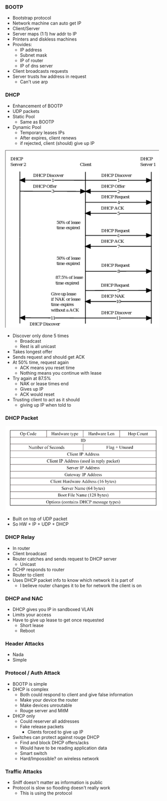 
### BOOTP
- Bootstrap protocol
- Network machine can auto get IP
- Client/Server 
- Server maps (1:1) hw addr to IP 
- Printers and diskless machines
- Provides:
    - IP address
    - Subnet mask
    - IP of router
    - IP of dns server
- Client broadcasts requests
- Server trusts hw address in request
    - Can't use arp

### DHCP
- Enhancement of BOOTP
- UDP packets
- Static Pool 
    - Same as BOOTP
- Dynamic Pool
    - Temporary leases IPs 
    - After expires, client renews
    - if rejected, client (should) give up IP


![dhcp](./dhcp_protocol.png)


- Discover only done 5 times
    - Broadcast
    - Rest is all unicast
- Takes longest offer
- Sends request and should get ACK
- At 50% time, request again
    - ACK means you reset time
    - Nothing means you continue with lease
- Try again at 87.5%
    - NAK or lease times end 
    - Gives up IP
    - ACK would reset
- Trusting client to act as it should
    - giving up IP when told to

### DHCP Packet
![packet](./dhcp_packet.png)
- Built on top of UDP packet
- So HW + IP + UDP + DHCP


### DHCP Relay
- In router
- Client broadcast
- Router catches and sends request to DHCP server
    - Unicast
- DCHP responds to router
- Router to client
- Uses DHCP packet info to know which network it is part of
    - I believe router changes it to be for network the client is on


### DHCP and NAC
- DHCP gives you IP in sandboxed VLAN
- Limits your access
- Have to give up lease to get once requested
    - Short lease
    - Reboot


### Header Attacks
- Nada
- Simple

### Protocol / Auth Attack
- BOOTP is simple
- DHCP is complex
    - Both could respond to client and give false information
    - Make your device the router
    - Make devices unroutable
    - Rouge server and MitM
- DHCP only
    - Could reserver all addresses
    - Fake release packets 
        - Clients forced to give up IP
- Switches can protect against rouge DHCP 
    - Find and block DHCP offers/acks
    - Would have to be reading application data
    - Smart switch
    - Hard/Impossible? on wireless network

### Traffic Attacks
- Sniff doesn't matter as information is public
- Protocol is slow so flooding doesn't really work
    - This is using the protocol

